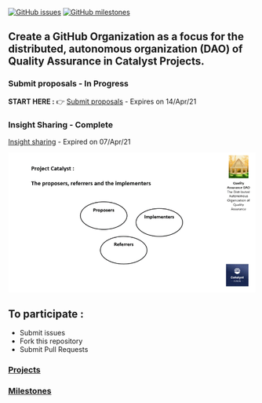 [![GitHub issues](https://img.shields.io/github/issues/Quality-Assurance-DAO/F5-Developer-ecosystem-Proposal?style=flat-square)](https://github.com/Quality-Assurance-DAO/F5-Developer-ecosystem-Proposal/issues)
[![GitHub milestones](https://img.shields.io/github/milestones/open/Quality-Assurance-DAO/F5-Developer-ecosystem-Proposal?style=flat-square)](https://github.com/Quality-Assurance-DAO/F5-Developer-ecosystem-Proposal/milestones)

## Create a GitHub Organization as a focus for the distributed, autonomous organization (DAO) of Quality Assurance in Catalyst Projects.

### Submit proposals - In Progress

**START HERE :** :point_right: [Submit proposals](https://github.com/Quality-Assurance-DAO/F5-Developer-ecosystem-Proposal/tree/main/Project-Catalyst/Proposal) - Expires on 14/Apr/21 

### Insight Sharing - Complete

[Insight sharing](https://github.com/Quality-Assurance-DAO/F5-Developer-ecosystem-Proposal/tree/main/Project-Catalyst/Insight-Sharing) - Expired on 07/Apr/21 


![QA-DAO-Presentation](Binary/QA-DAO.gif)



## To participate :

* Submit issues
* Fork this repository
* Submit Pull Requests

### [Projects](https://github.com/Quality-Assurance-DAO/F5-Developer-ecosystem-Proposal/projects) 

### [Milestones](https://github.com/Quality-Assurance-DAO/F5-Developer-ecosystem-Proposal/milestones) 





